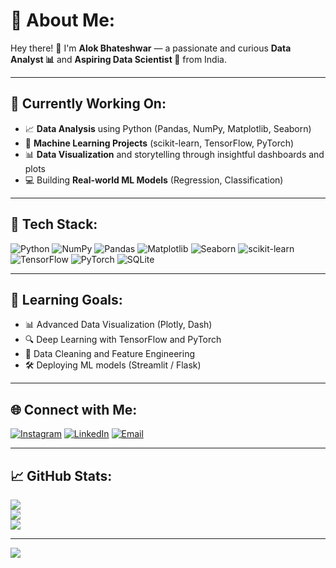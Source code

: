 # 💫 About Me:

Hey there! 👋 I'm **Alok Bhateshwar** — a passionate and curious **Data Analyst 📊** and **Aspiring Data Scientist 🤖** from India.

---

## 📌 Currently Working On:

- 📈 **Data Analysis** using Python (Pandas, NumPy, Matplotlib, Seaborn)
- 🧠 **Machine Learning Projects** (scikit-learn, TensorFlow, PyTorch)
- 📊 **Data Visualization** and storytelling through insightful dashboards and plots
- 💻 Building **Real-world ML Models** (Regression, Classification)

---

## 🚀 Tech Stack:

![Python](https://img.shields.io/badge/python-3670A0?style=for-the-badge&logo=python&logoColor=ffdd54)
![NumPy](https://img.shields.io/badge/numpy-%23013243.svg?style=for-the-badge&logo=numpy&logoColor=white)
![Pandas](https://img.shields.io/badge/pandas-%23150458.svg?style=for-the-badge&logo=pandas&logoColor=white)
![Matplotlib](https://img.shields.io/badge/Matplotlib-%23ffffff.svg?style=for-the-badge&logo=Matplotlib&logoColor=black)
![Seaborn](https://img.shields.io/badge/Seaborn-%231E90FF.svg?style=for-the-badge&logo=seaborn&logoColor=white)
![scikit-learn](https://img.shields.io/badge/scikit--learn-%23F7931E.svg?style=for-the-badge&logo=scikit-learn&logoColor=white)
![TensorFlow](https://img.shields.io/badge/TensorFlow-%23FF6F00.svg?style=for-the-badge&logo=TensorFlow&logoColor=white)
![PyTorch](https://img.shields.io/badge/PyTorch-%23EE4C2C.svg?style=for-the-badge&logo=PyTorch&logoColor=white)
![SQLite](https://img.shields.io/badge/sqlite-%2307405e.svg?style=for-the-badge&logo=sqlite&logoColor=white)

---

## 🌱 Learning Goals:

- 📊 Advanced Data Visualization (Plotly, Dash)
- 🔍 Deep Learning with TensorFlow and PyTorch
- 📂 Data Cleaning and Feature Engineering
- 🛠️ Deploying ML models (Streamlit / Flask)

---

## 🌐 Connect with Me:

[![Instagram](https://img.shields.io/badge/Instagram-%23E4405F.svg?logo=Instagram&logoColor=white)](https://instagram.com/alokbhateshwar)
[![LinkedIn](https://img.shields.io/badge/LinkedIn-%230077B5.svg?logo=linkedin&logoColor=white)](https://linkedin.com/in/alokbhateshwar)
[![Email](https://img.shields.io/badge/Email-D14836?logo=gmail&logoColor=white)](mailto:alokbhateshwar@gmail.com)

---

## 📈 GitHub Stats:

![](https://github-readme-stats.vercel.app/api?username=alokbhateshwar&theme=dark&hide_border=false&include_all_commits=true&count_private=false)
<br/>
![](https://nirzak-streak-stats.vercel.app/?user=alokbhateshwar&theme=dark&hide_border=false)
<br/>
![](https://github-readme-stats.vercel.app/api/top-langs/?username=alokbhateshwar&theme=dark&hide_border=false&include_all_commits=true&count_private=false&layout=compact)

---

[![](https://visitcount.itsvg.in/api?id=alokbhateshwar&icon=0&color=0)](https://visitcount.itsvg.in)

<!-- Created with ❤️ for Data Science -->
